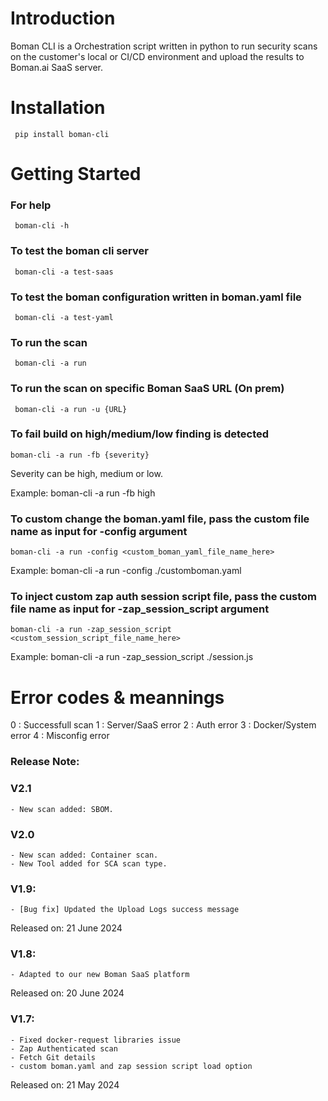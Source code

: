 # Introduction 
Boman CLI is a Orchestration script written in python to run security scans on the customer's local or CI/CD environment and upload the results to Boman.ai SaaS server.


# Installation

` pip install boman-cli`

# Getting Started

###  For help

` boman-cli -h` 

### To test the boman cli server

` boman-cli -a test-saas`


### To test the boman configuration written in boman.yaml file

` boman-cli -a test-yaml`

### To run the scan 

` boman-cli -a run`

### To run the scan on specific Boman SaaS URL (On prem)

` boman-cli -a run -u {URL}`


### To fail build on high/medium/low finding is detected

`boman-cli -a run -fb {severity}`

Severity can be high, medium or low.

Example: boman-cli -a run -fb high


### To custom change the boman.yaml file, pass the custom file name as input for -config argument

`boman-cli -a run -config <custom_boman_yaml_file_name_here>`

Example: boman-cli -a run -config ./customboman.yaml


### To inject custom zap auth session script file, pass the custom file name as input for -zap_session_script argument

`boman-cli -a run -zap_session_script <custom_session_script_file_name_here>`

Example: boman-cli -a run -zap_session_script ./session.js




# Error codes & meannings

0  : Successfull scan
1  : Server/SaaS error
2  : Auth error
3  : Docker/System error
4  : Misconfig error




### Release Note:

### V2.1
    - New scan added: SBOM.

### V2.0

    - New scan added: Container scan.
    - New Tool added for SCA scan type.


### V1.9:

    - [Bug fix] Updated the Upload Logs success message

Released on: 21 June 2024




### V1.8:

    - Adapted to our new Boman SaaS platform

Released on: 20 June 2024




### V1.7:

    - Fixed docker-request libraries issue
    - Zap Authenticated scan 
    - Fetch Git details
    - custom boman.yaml and zap session script load option

Released on: 21 May 2024




